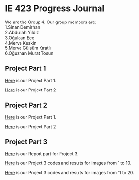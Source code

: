 # IE 423 Progress Journal

We are the Group 4. Our group members are:   
1.Sinan Demirhan  
2.Abdullah Yıldız  
3.Oğulcan Ece   
4.Merve Keskin  
5.Merve Gülsüm Kıratlı          
6.Oğuzhan Murat Tosun


## Project Part 1
[Here](HW1/PART-1.html) is our Project Part 1.


[Here](HW1/PART-2.html) is our Project Part 2   

## Project Part 2     
[Here](HW2/423-Part-1.html) is our Project Part 1.
    
    
[Here](HW2/PROJECT-PART-2.html) is our Project Part 2  

## Project Part 3     
[Here](HW3/Project-3.html) is our Report part for Project 3.

[Here](HW3/Project-3.html) is our Project 3 codes and results for images from 1 to 10.
    
    
[Here](HW3/Project-3-Continued.html) is our Project 3 codes and results for images from 11 to 20.  
